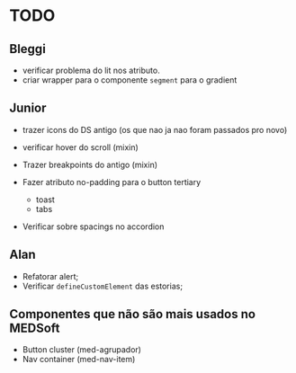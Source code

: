# TODO

## Bleggi

- verificar problema do lit nos atributo.
- criar wrapper para o componente `segment` para o gradient

## Junior

- trazer icons do DS antigo (os que nao ja nao foram passados pro novo)
- verificar hover do scroll (mixin)
- Trazer breakpoints do antigo (mixin)
- Fazer atributo no-padding para o button tertiary

  - toast
  - tabs

- Verificar sobre spacings no accordion

## Alan

- Refatorar alert;
- Verificar `defineCustomElement` das estorias;

## Componentes que não são mais usados no MEDSoft

- Button cluster (med-agrupador)
- Nav container (med-nav-item)
